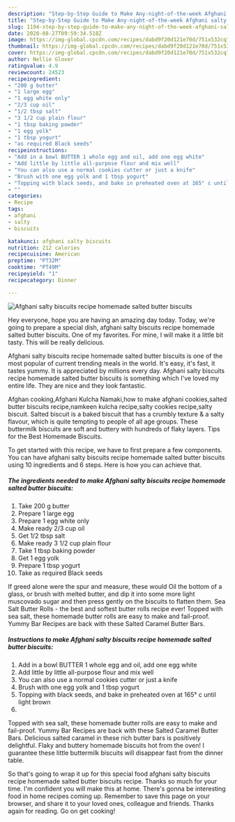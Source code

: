 ```yaml
---
description: "Step-by-Step Guide to Make Any-night-of-the-week Afghani salty biscuits recipe homemade salted butter biscuits"
title: "Step-by-Step Guide to Make Any-night-of-the-week Afghani salty biscuits recipe homemade salted butter biscuits"
slug: 1194-step-by-step-guide-to-make-any-night-of-the-week-afghani-salty-biscuits-recipe-homemade-salted-butter-biscuits
date: 2020-08-27T09:59:34.518Z
image: https://img-global.cpcdn.com/recipes/dabd9f20d121e70d/751x532cq70/afghani-salty-biscuits-recipe-homemade-salted-butter-biscuits-recipe-main-photo.jpg
thumbnail: https://img-global.cpcdn.com/recipes/dabd9f20d121e70d/751x532cq70/afghani-salty-biscuits-recipe-homemade-salted-butter-biscuits-recipe-main-photo.jpg
cover: https://img-global.cpcdn.com/recipes/dabd9f20d121e70d/751x532cq70/afghani-salty-biscuits-recipe-homemade-salted-butter-biscuits-recipe-main-photo.jpg
author: Nellie Glover
ratingvalue: 4.9
reviewcount: 24523
recipeingredient:
- "200 g butter"
- "1 large egg"
- "1 egg white only"
- "2/3 cup oil"
- "1/2 tbsp salt"
- "3 1/2 cup plain flour"
- "1 tbsp baking powder"
- "1 egg yolk"
- "1 tbsp yogurt"
- "as required Black seeds"
recipeinstructions:
- "Add in a bowl BUTTER 1 whole egg and oil, add one egg white"
- "Add little by little all-purpose flour and mix well"
- "You can also use a normal cookies cutter or just a knife"
- "Brush with one egg yolk and 1 tbsp yogurt"
- "Topping with black seeds, and bake in preheated oven at 165° c until light brown"
- ""
categories:
- Recipe
tags:
- afghani
- salty
- biscuits

katakunci: afghani salty biscuits 
nutrition: 212 calories
recipecuisine: American
preptime: "PT32M"
cooktime: "PT49M"
recipeyield: "1"
recipecategory: Dinner

---
```



![Afghani salty biscuits recipe homemade salted butter biscuits](https://img-global.cpcdn.com/recipes/dabd9f20d121e70d/751x532cq70/afghani-salty-biscuits-recipe-homemade-salted-butter-biscuits-recipe-main-photo.jpg)

Hey everyone, hope you are having an amazing day today. Today, we're going to prepare a special dish, afghani salty biscuits recipe homemade salted butter biscuits. One of my favorites. For mine, I will make it a little bit tasty. This will be really delicious.

Afghani salty biscuits recipe homemade salted butter biscuits is one of the most popular of current trending meals in the world. It's easy, it's fast, it tastes yummy. It is appreciated by millions every day. Afghani salty biscuits recipe homemade salted butter biscuits is something which I've loved my entire life. They are nice and they look fantastic.

Afghan cooking,Afghani Kulcha Namaki,how to make afghani cookies,salted butter biscuits recipe,namkeen kulcha recipe,salty cookies recipe,salty biscuit. Salted biscuit is a baked biscuit that has a crumbly texture &amp; a salty flavour, which is quite tempting to people of all age groups. These buttermilk biscuits are soft and buttery with hundreds of flaky layers. Tips for the Best Homemade Biscuits.


To get started with this recipe, we have to first prepare a few components. You can have afghani salty biscuits recipe homemade salted butter biscuits using 10 ingredients and 6 steps. Here is how you can achieve that.

<!--inarticleads1-->

##### The ingredients needed to make Afghani salty biscuits recipe homemade salted butter biscuits:

1. Take 200 g butter
1. Prepare 1 large egg
1. Prepare 1 egg white only
1. Make ready 2/3 cup oil
1. Get 1/2 tbsp salt
1. Make ready 3 1/2 cup plain flour
1. Take 1 tbsp baking powder
1. Get 1 egg yolk
1. Prepare 1 tbsp yogurt
1. Take as required Black seeds


If greed alone were the spur and measure, these would Oil the bottom of a glass, or brush with melted butter, and dip it into some more light muscovado sugar and then press gently on the biscuits to flatten them. Sea Salt Butter Rolls - the best and softest butter rolls recipe ever! Topped with sea salt, these homemade butter rolls are easy to make and fail-proof. Yummy Bar Recipes are back with these Salted Caramel Butter Bars. 

<!--inarticleads2-->

##### Instructions to make Afghani salty biscuits recipe homemade salted butter biscuits:

1. Add in a bowl BUTTER 1 whole egg and oil, add one egg white
1. Add little by little all-purpose flour and mix well
1. You can also use a normal cookies cutter or just a knife
1. Brush with one egg yolk and 1 tbsp yogurt
1. Topping with black seeds, and bake in preheated oven at 165° c until light brown
1. 


Topped with sea salt, these homemade butter rolls are easy to make and fail-proof. Yummy Bar Recipes are back with these Salted Caramel Butter Bars. Delicious salted caramel in these rich butter bars is positively delightful. Flaky and buttery homemade biscuits hot from the oven! I guarantee these little buttermilk biscuits will disappear fast from the dinner table. 

So that's going to wrap it up for this special food afghani salty biscuits recipe homemade salted butter biscuits recipe. Thanks so much for your time. I'm confident you will make this at home. There's gonna be interesting food in home recipes coming up. Remember to save this page on your browser, and share it to your loved ones, colleague and friends. Thanks again for reading. Go on get cooking!
